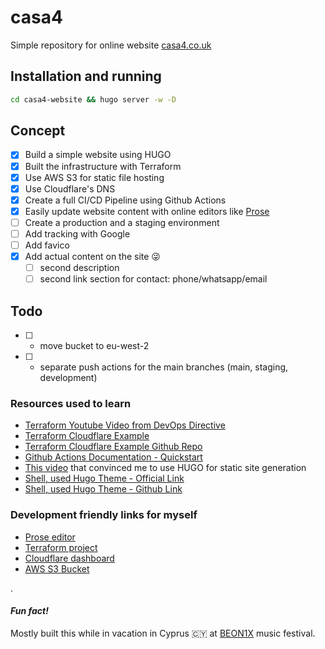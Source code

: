 # casa4

Simple repository for online website [casa4.co.uk](https://casa4.co.uk)

## Installation and running

```bash
cd casa4-website && hugo server -w -D
```

## Concept
- [x] Build a simple website using HUGO
- [x] Built the infrastructure with Terraform
- [x] Use AWS S3 for static file hosting
- [x] Use Cloudflare's DNS
- [x] Create a full CI/CD Pipeline using Github Actions
- [x] Easily update website content with online editors like [Prose](https://prose.io/)
- [ ] Create a production and a staging environment
- [ ] Add tracking with Google
- [ ] Add favico
- [x] Add actual content on the site 😜
  - [ ] second description
  - [ ] second link section for contact: phone/whatsapp/email

## Todo
- [ ] - move bucket to eu-west-2
- [ ] - separate push actions for the main branches (main, staging, development)

### Resources used to learn 
- [Terraform Youtube Video from DevOps Directive](https://www.youtube.com/watch?v=7xngnjfIlK4)
- [Terraform Cloudflare Example](https://learn.hashicorp.com/tutorials/terraform/cloudflare-static-website?in=terraform/aws#create-a-scoped-cloudflare-api-token)
- [Terraform Cloudflare Example Github Repo](https://github.com/hashicorp/learn-terraform-cloudflare-static-website)
- [Github Actions Documentation - Quickstart](https://docs.github.com/en/actions/quickstart)
- [This video](https://www.youtube.com/watch?v=Sxxw3qtb3_g) that convinced me to use HUGO for static site generation
- [Shell, used Hugo Theme - Official Link](https://themes.gohugo.io/themes/hugo-theme-shell/)
- [Shell, used Hugo Theme - Github Link](https://github.com/Yukuro/hugo-theme-shell/blob/master/docs/customize_terminal/customize_terminal.md)

### Development friendly links for myself
- [Prose editor](https://prose.io/#iosifv/casa4/tree/main/casa4-website/content)
- [Terraform project](https://app.terraform.io/app/iosifv/workspaces/casa4)
- [Cloudflare dashboard](https://dash.cloudflare.com/17c4229eaf5c7c27e34b7527cbb683ec/casa4.co.uk/dns)
- [AWS S3 Bucket](https://s3.console.aws.amazon.com/s3/buckets/casa4.co.uk?region=us-east-1&tab=objects#)

.

#### _Fun fact!_
Mostly built this while in vacation in Cyprus 🇨🇾 at [BEON1X](https://beon1x.com/) music festival.
